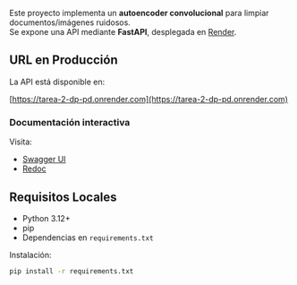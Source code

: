 
Este proyecto implementa un **autoencoder convolucional** para limpiar documentos/imágenes ruidosos.  
Se expone una API mediante **FastAPI**, desplegada en [Render](https://render.com).

##  URL en Producción
La API está disponible en:

[https://tarea-2-dp-pd.onrender.com](https://tarea-2-dp-pd.onrender.com)

### Documentación interactiva
Visita:

- [Swagger UI](https://tarea-2-dp-pd.onrender.com/docs)
- [Redoc](https://tarea-2-dp-pd.onrender.com/redoc)

## Requisitos Locales

- Python 3.12+
- pip
- Dependencias en `requirements.txt`

Instalación:

```bash
pip install -r requirements.txt